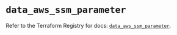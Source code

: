 # `data_aws_ssm_parameter`

Refer to the Terraform Registry for docs: [`data_aws_ssm_parameter`](https://registry.terraform.io/providers/hashicorp/aws/3.76.1/docs/data-sources/ssm_parameter).
